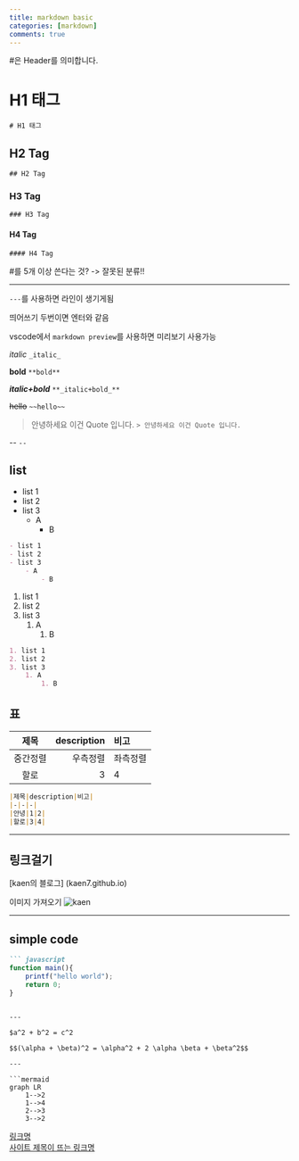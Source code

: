 ```yaml
---
title: markdown basic
categories: [markdown]
comments: true
---
```


\#은 Header를 의미합니다.

# H1 태그 
`# H1 태그`

## H2 Tag
`## H2 Tag`

### H3 Tag
`### H3 Tag`

#### H4 Tag
`#### H4 Tag`


\#를 5개 이상 쓴다는 것? -> 잘못된 분류!!


---
`---`를 사용하면 라인이 생기게됨

띄어쓰기 두번이면 엔터와 같음

vscode에서 `markdown preview`를 사용하면 미리보기 사용가능

_italic_
`_italic_`

**bold**
`**bold**`

**_italic+bold_**
`**_italic+bold_**`

~~hello~~
`~~hello~~`

> 안녕하세요 이건 Quote 입니다.
`> 안녕하세요 이건 Quote 입니다.`

--
`--`

## list
- list 1
- list 2
- list 3
    - A
        - B
``` markdown
- list 1
- list 2
- list 3
    - A
        - B
```

1. list 1
2. list 2
3. list 3
    1. A
        1. B
``` markdown
1. list 1
2. list 2
3. list 3
    1. A
        1. B
```

## 표
|제목|description|비고|
|:--:|--:|:--|
|중간정렬|우측정렬|좌측정렬|
|할로|3|4|
``` markdown
|제목|description|비고|
|-|-|-|
|안녕|1|2|
|할로|3|4|
```





---
## 링크걸기
[kaen의 블로그]
(kaen7.github.io)


이미지 가져오기
![kaen](githubpage\assets\img\cat.jpg)

---

## simple code
``` markdown
``` javascript
function main(){
    printf("hello world");
    return 0;
}
```
```

---

$a^2 + b^2 = c^2

$$(\alpha + \beta)^2 = \alpha^2 + 2 \alpha \beta + \beta^2$$

---

```mermaid
graph LR
    1-->2
    1-->4
    2-->3
    3-->2
```

[링크명](https://www.example.com)  
[사이트 제목이 뜨는 링크명](https://www.example.com '사이트제목')